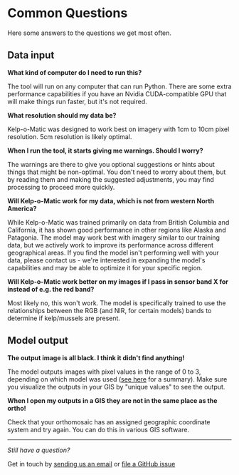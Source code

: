 # Common Questions

Here some answers to the questions we get most often.

## Data input

**What kind of computer do I need to run this?**

The tool will run on any computer that can run Python. There are some extra performance capabilities if you have an
Nvidia CUDA-compatible GPU that will make things run faster, but it's not required.

**What resolution should my data be?**

Kelp-o-Matic was designed to work best on imagery with 1cm to 10cm pixel resolution. 5cm resolution is likely optimal.

**When I run the tool, it starts giving me warnings. Should I worry?**

The warnings are there to give you optional suggestions or hints about things that might be non-optimal. You don't need
to worry about them, but by reading them and making the suggested adjustments, you may find processing to proceed more
quickly.

**Will Kelp-o-Matic work for my data, which is not from western North America?**

While Kelp-o-Matic was trained primarily on data from British Columbia and California, it has shown good performance in
other regions like Alaska and Patagonia. The model may work best with imagery similar to our training data, but we
actively work to improve its performance across different geographical areas. If you find the model isn't performing
well with your data, please contact us - we're interested in expanding the model's capabilities and may be able to
optimize it for your specific region.

**Will Kelp-o-Matic work better on my images if I pass in sensor band X for instead of e.g. the red band?**

Most likely no, this won't work. The model is specifically trained to use the relationships between the RGB (and NIR,
for certain models) bands to determine if kelp/mussels are present.

## Model output

**The output image is all black. I think it didn't find anything!**

The model outputs images with pixel values in the range of 0 to 3, depending on which model was
used ([see here](about.md#model-outputs) for a summary). Make sure you
visualize the outputs in your GIS by "unique values" to see the output.

**When I open my outputs in a GIS they are not in the same place as the ortho!**

Check that your orthomosaic has an assigned geographic coordinate system and try again. You can do this in various GIS
software.

---

*Still have a question?*

Get in touch by [sending us an email](mailto:kom.support@hakai.org)
or [file a GitHub issue](https://github.com/HakaiInstitute/kelp-o-matic/issues)